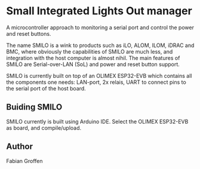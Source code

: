Small Integrated Lights Out manager
===================================

A microcontroller approach to monitoring a serial port and control
the power and reset buttons.

The name SMILO is a wink to products such as iLO, ALOM, ILOM, iDRAC
and BMC, where obviously the capabilities of SMILO are much less, and
integration with the host computer is almost nihil.  The main features
of SMILO are Serial-over-LAN (SoL) and power and reset button
support.

SMILO is currently built on top of an OLIMEX ESP32-EVB which contains
all the components one needs: LAN-port, 2x relais, UART to connect
pins to the serial port of the host board.


Buiding SMILO
-------------

SMILO currently is built using Arduino IDE.  Select the OLIMEX ESP32-EVB
as board, and compile/upload.


Author
------

Fabian Groffen
